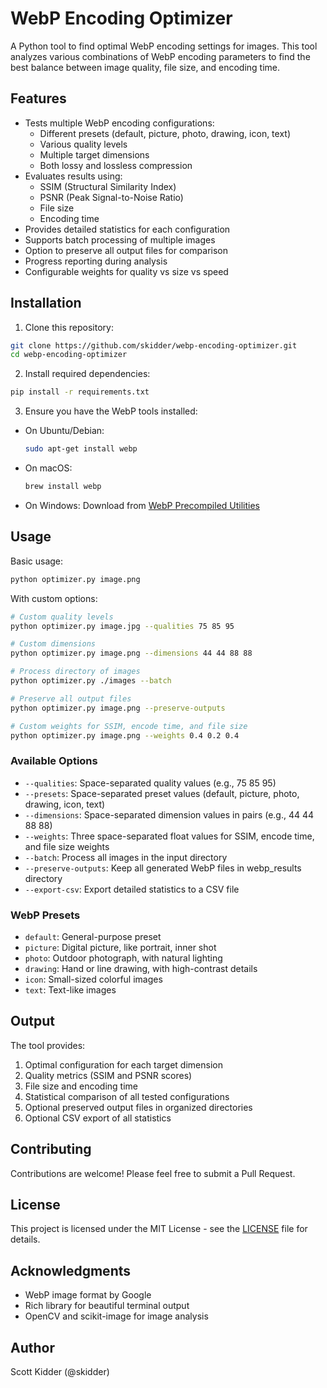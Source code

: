 # WebP Encoding Optimizer

A Python tool to find optimal WebP encoding settings for images. This tool analyzes various combinations of WebP encoding parameters to find the best balance between image quality, file size, and encoding time.

## Features

- Tests multiple WebP encoding configurations:
  - Different presets (default, picture, photo, drawing, icon, text)
  - Various quality levels
  - Multiple target dimensions
  - Both lossy and lossless compression
- Evaluates results using:
  - SSIM (Structural Similarity Index)
  - PSNR (Peak Signal-to-Noise Ratio)
  - File size
  - Encoding time
- Provides detailed statistics for each configuration
- Supports batch processing of multiple images
- Option to preserve all output files for comparison
- Progress reporting during analysis
- Configurable weights for quality vs size vs speed

## Installation

1. Clone this repository:
```bash
git clone https://github.com/skidder/webp-encoding-optimizer.git
cd webp-encoding-optimizer
```

2. Install required dependencies:
```bash
pip install -r requirements.txt
```

3. Ensure you have the WebP tools installed:
- On Ubuntu/Debian:
  ```bash
  sudo apt-get install webp
  ```
- On macOS:
  ```bash
  brew install webp
  ```
- On Windows:
  Download from [WebP Precompiled Utilities](https://developers.google.com/speed/webp/download)

## Usage

Basic usage:
```bash
python optimizer.py image.png
```

With custom options:
```bash
# Custom quality levels
python optimizer.py image.jpg --qualities 75 85 95

# Custom dimensions
python optimizer.py image.png --dimensions 44 44 88 88

# Process directory of images
python optimizer.py ./images --batch

# Preserve all output files
python optimizer.py image.png --preserve-outputs

# Custom weights for SSIM, encode time, and file size
python optimizer.py image.png --weights 0.4 0.2 0.4
```

### Available Options

- `--qualities`: Space-separated quality values (e.g., 75 85 95)
- `--presets`: Space-separated preset values (default, picture, photo, drawing, icon, text)
- `--dimensions`: Space-separated dimension values in pairs (e.g., 44 44 88 88)
- `--weights`: Three space-separated float values for SSIM, encode time, and file size weights
- `--batch`: Process all images in the input directory
- `--preserve-outputs`: Keep all generated WebP files in webp_results directory
- `--export-csv`: Export detailed statistics to a CSV file

### WebP Presets

- `default`: General-purpose preset
- `picture`: Digital picture, like portrait, inner shot
- `photo`: Outdoor photograph, with natural lighting
- `drawing`: Hand or line drawing, with high-contrast details
- `icon`: Small-sized colorful images
- `text`: Text-like images

## Output

The tool provides:
1. Optimal configuration for each target dimension
2. Quality metrics (SSIM and PSNR scores)
3. File size and encoding time
4. Statistical comparison of all tested configurations
5. Optional preserved output files in organized directories
6. Optional CSV export of all statistics

## Contributing

Contributions are welcome! Please feel free to submit a Pull Request.

## License

This project is licensed under the MIT License - see the [LICENSE](LICENSE) file for details.

## Acknowledgments

- WebP image format by Google
- Rich library for beautiful terminal output
- OpenCV and scikit-image for image analysis

## Author

Scott Kidder (@skidder)